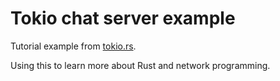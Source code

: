 # Tokio chat server example

Tutorial example from [tokio.rs](https://tokio.rs).

Using this to learn more about Rust and network programming.